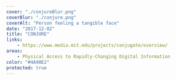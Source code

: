 ```yaml
---
cover: "./conjureBlur.png"
coverBlur: "./conjure.png"
coverAlt: "Person feeling a tangible face"
date: "2017-12-02"
title: "CONJURE"
links:
    - https://www.media.mit.edu/projects/conjugate/overview/
areas:
    - Physical Access to Rapidly-Changing Digital Information
color: "#4A90E2"
protected: true
---
```


